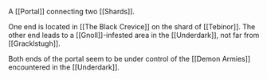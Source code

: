A [[Portal]] connecting two [[Shards]].

One end is located in [[The Black Crevice]] on the shard of [[Tebinor]].
The other end leads to a [[Gnoll]]-infested area in the [[Underdark]], not far from [[Gracklstugh]].

Both ends of the portal seem to be under control of the [[Demon Armies]] encountered in the [[Underdark]].